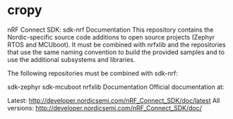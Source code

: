 # cropy

nRF Connect SDK: sdk-nrf
Documentation
This repository contains the Nordic-specific source code additions to open source projects (Zephyr RTOS and MCUboot). It must be combined with nrfxlib and the repositories that use the same naming convention to build the provided samples and to use the additional subsystems and libraries.

The following repositories must be combined with sdk-nrf:

sdk-zephyr
sdk-mcuboot
nrfxlib
Documentation
Official documentation at:

Latest: http://developer.nordicsemi.com/nRF_Connect_SDK/doc/latest
All versions: http://developer.nordicsemi.com/nRF_Connect_SDK/doc/